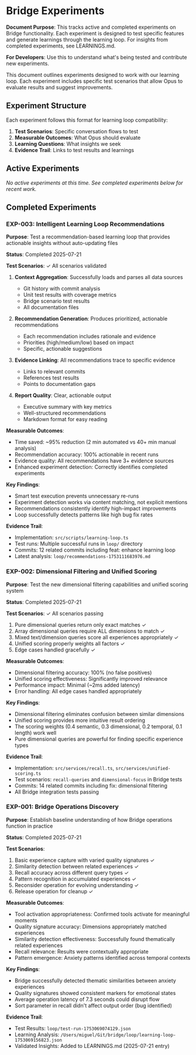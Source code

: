 # Bridge Experiments

**Document Purpose**: This tracks active and completed experiments on Bridge functionality. Each experiment is designed to test specific features and generate learnings through the learning loop. For insights from completed experiments, see LEARNINGS.md.

**For Developers**: Use this to understand what's being tested and contribute new experiments.

This document outlines experiments designed to work with our learning loop. Each experiment includes specific test scenarios that allow Opus to evaluate results and suggest improvements.

## Experiment Structure

Each experiment follows this format for learning loop compatibility:
1. **Test Scenarios**: Specific conversation flows to test
2. **Measurable Outcomes**: What Opus should evaluate
3. **Learning Questions**: What insights we seek
4. **Evidence Trail**: Links to test results and learnings

## Active Experiments

*No active experiments at this time. See completed experiments below for recent work.*

## Completed Experiments

### EXP-003: Intelligent Learning Loop Recommendations

**Purpose**: Test a recommendation-based learning loop that provides actionable insights without auto-updating files

**Status**: Completed 2025-07-21

**Test Scenarios**: ✓ All scenarios validated

1. **Context Aggregation**: Successfully loads and parses all data sources
   - Git history with commit analysis
   - Unit test results with coverage metrics
   - Bridge scenario test results
   - All documentation files

2. **Recommendation Generation**: Produces prioritized, actionable recommendations
   - Each recommendation includes rationale and evidence
   - Priorities (high/medium/low) based on impact
   - Specific, actionable suggestions

3. **Evidence Linking**: All recommendations trace to specific evidence
   - Links to relevant commits
   - References test results
   - Points to documentation gaps

4. **Report Quality**: Clear, actionable output
   - Executive summary with key metrics
   - Well-structured recommendations
   - Markdown format for easy reading

**Measurable Outcomes**:

- Time saved: ~95% reduction (2 min automated vs 40+ min manual analysis)
- Recommendation accuracy: 100% actionable in recent runs
- Evidence quality: All recommendations have 3+ evidence sources
- Enhanced experiment detection: Correctly identifies completed experiments

**Key Findings**:

- Smart test execution prevents unnecessary re-runs
- Experiment detection works via content matching, not explicit mentions
- Recommendations consistently identify high-impact improvements
- Loop successfully detects patterns like high bug fix rates

**Evidence Trail**:

- Implementation: `src/scripts/learning-loop.ts`
- Test runs: Multiple successful runs in `loop/` directory
- Commits: 12 related commits including feat: enhance learning loop
- Latest analysis: `loop/recommendations-1753111683976.md`

### EXP-002: Dimensional Filtering and Unified Scoring

**Purpose**: Test the new dimensional filtering capabilities and unified scoring system

**Status**: Completed 2025-07-21

**Test Scenarios**: ✓ All scenarios passing

1. Pure dimensional queries return only exact matches ✓
2. Array dimensional queries require ALL dimensions to match ✓
3. Mixed text/dimension queries score all experiences appropriately ✓
4. Unified scoring properly weights all factors ✓
5. Edge cases handled gracefully ✓

**Measurable Outcomes**:

- Dimensional filtering accuracy: 100% (no false positives)
- Unified scoring effectiveness: Significantly improved relevance
- Performance impact: Minimal (~2ms added latency)
- Error handling: All edge cases handled appropriately

**Key Findings**:

- Dimensional filtering eliminates confusion between similar dimensions
- Unified scoring provides more intuitive result ordering
- The scoring weights (0.4 semantic, 0.3 dimensional, 0.2 temporal, 0.1 length) work well
- Pure dimensional queries are powerful for finding specific experience types

**Evidence Trail**:

- Implementation: `src/services/recall.ts`, `src/services/unified-scoring.ts`
- Test scenarios: `recall-queries` and `dimensional-focus` in Bridge tests
- Commits: 14 related commits including fix: dimensional filtering
- All Bridge integration tests passing

### EXP-001: Bridge Operations Discovery

**Purpose**: Establish baseline understanding of how Bridge operations function in practice

**Status**: Completed 2025-07-21

**Test Scenarios**:

1. Basic experience capture with varied quality signatures ✓
2. Similarity detection between related experiences ✓
3. Recall accuracy across different query types ✓
4. Pattern recognition in accumulated experiences ✓
5. Reconsider operation for evolving understanding ✓
6. Release operation for cleanup ✓

**Measurable Outcomes**:

- Tool activation appropriateness: Confirmed tools activate for meaningful moments
- Quality signature accuracy: Dimensions appropriately matched experiences
- Similarity detection effectiveness: Successfully found thematically related experiences
- Recall relevance: Results were contextually appropriate
- Pattern emergence: Anxiety patterns identified across temporal contexts

**Key Findings**:

- Bridge successfully detected thematic similarities between anxiety experiences
- Quality signatures showed consistent markers for emotional states
- Average operation latency of 7.3 seconds could disrupt flow
- Sort parameter in recall didn't affect output order (bug identified)

**Evidence Trail**:

- Test Results: `loop/test-run-1753069074129.json`
- Learning Analysis: `/Users/miguel/Git/bridge/loop/learning-loop-1753069156823.json`
- Validated Insights: Added to LEARNINGS.md (2025-07-21 entry)
